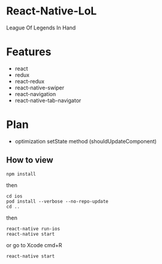# React-Native-LoL
League Of Legends In Hand

# Features
* react
* redux
* react-redux
* react-native-swiper
* react-navigation
* react-native-tab-navigator

# Plan
* optimization setState method (shouldUpdateComponent)

## How to view
```shell
npm install
```
then 

```shell
cd ios
pod install --verbose --no-repo-update
cd ..
```
then

```shell
react-native run-ios
react-native start
```
or go to Xcode cmd+R
```shell
react-native start
```

